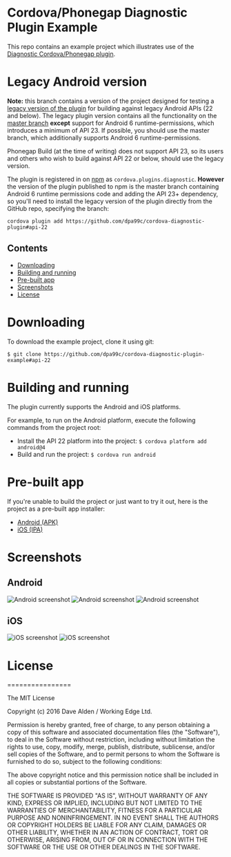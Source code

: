 Cordova/Phonegap Diagnostic Plugin Example
==========================================

This repo contains an example project which illustrates use of the [Diagnostic Cordova/Phonegap plugin](https://github.com/dpa99c/cordova-diagnostic-plugin).

# Legacy Android version

__Note:__ this branch contains a version of the project designed for testing a [legacy version of the plugin](https://github.com/dpa99c/cordova-diagnostic-plugin/tree/api-22) for building against legacy Android APIs (22 and below). The legacy plugin version contains all the functionality on the [master branch](https://github.com/dpa99c/cordova-diagnostic-plugin) __except__ support for Android 6 runtime-permissions, which introduces a minimum of API 23.
If possible, you should use the master branch, which additionally supports Android 6 runtime-permissions.

Phonegap Build (at the time of writing) does not support API 23, so its users and others who wish to build against API 22 or below, should use the legacy version.

The plugin is registered in on [npm](https://www.npmjs.com/package/cordova.plugins.diagnostic) as `cordova.plugins.diagnostic`.
__However__ the version of the plugin published to npm is the master branch containing Android 6 runtime permissions code and adding the API 23+ dependency, so you'll need to install the legacy version of the plugin directly from the GitHub repo, specifying the branch:

    cordova plugin add https://github.com/dpa99c/cordova-diagnostic-plugin#api-22

## Contents
* [Downloading](#downloading)
* [Building and running](#building-and-running)
* [Pre-built app](#pre-built-app)
* [Screenshots](#screenshots)
* [License](#license)
 
# Downloading

To download the example project, clone it using git:

    $ git clone https://github.com/dpa99c/cordova-diagnostic-plugin-example#api-22

# Building and running

The plugin currently supports the Android and iOS platforms.

For example, to run on the Android platform, execute the following commands from the project root:

- Install the API 22 platform into the project: `$ cordova platform add android@4`
- Build and run the project: `$ cordova run android`

# Pre-built app
If you're unable to build the project or just want to try it out, here is the project as a pre-built app installer:

- [Android (APK)](build/cordova-diagnostic-plugin-example.apk)
- [iOS (IPA)](build/cordova-diagnostic-plugin-example.ipa)

# Screenshots

## Android

![Android screenshot](https://raw.githubusercontent.com/dpa99c/cordova-diagnostic-plugin-example/master/screenshots/android_1.png)
![Android screenshot](https://raw.githubusercontent.com/dpa99c/cordova-diagnostic-plugin-example/master/screenshots/android_2.png)
![Android screenshot](https://raw.githubusercontent.com/dpa99c/cordova-diagnostic-plugin-example/master/screenshots/android_3.png)

## iOS

![iOS screenshot](https://raw.githubusercontent.com/dpa99c/cordova-diagnostic-plugin-example/master/screenshots/ios_1.png)
![iOS screenshot](https://raw.githubusercontent.com/dpa99c/cordova-diagnostic-plugin-example/master/screenshots/ios_2.png)

# License
================

The MIT License

Copyright (c) 2016 Dave Alden / Working Edge Ltd.

Permission is hereby granted, free of charge, to any person obtaining a copy
of this software and associated documentation files (the "Software"), to deal
in the Software without restriction, including without limitation the rights
to use, copy, modify, merge, publish, distribute, sublicense, and/or sell
copies of the Software, and to permit persons to whom the Software is
furnished to do so, subject to the following conditions:

The above copyright notice and this permission notice shall be included in
all copies or substantial portions of the Software.

THE SOFTWARE IS PROVIDED "AS IS", WITHOUT WARRANTY OF ANY KIND, EXPRESS OR
IMPLIED, INCLUDING BUT NOT LIMITED TO THE WARRANTIES OF MERCHANTABILITY,
FITNESS FOR A PARTICULAR PURPOSE AND NONINFRINGEMENT. IN NO EVENT SHALL THE
AUTHORS OR COPYRIGHT HOLDERS BE LIABLE FOR ANY CLAIM, DAMAGES OR OTHER
LIABILITY, WHETHER IN AN ACTION OF CONTRACT, TORT OR OTHERWISE, ARISING FROM,
OUT OF OR IN CONNECTION WITH THE SOFTWARE OR THE USE OR OTHER DEALINGS IN
THE SOFTWARE.